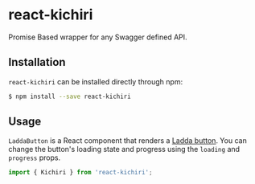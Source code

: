 react-kichiri
===========

Promise Based wrapper for any Swagger defined API.

## Installation

`react-kichiri` can be installed directly through npm:

```sh
$ npm install --save react-kichiri
```

## Usage

`LaddaButton` is a React component that renders a [Ladda button](https://github.com/hakimel/Ladda). You can change the button's loading state and progress using the `loading` and `progress` props.

```jsx
import { Kichiri } from 'react-kichiri';
```